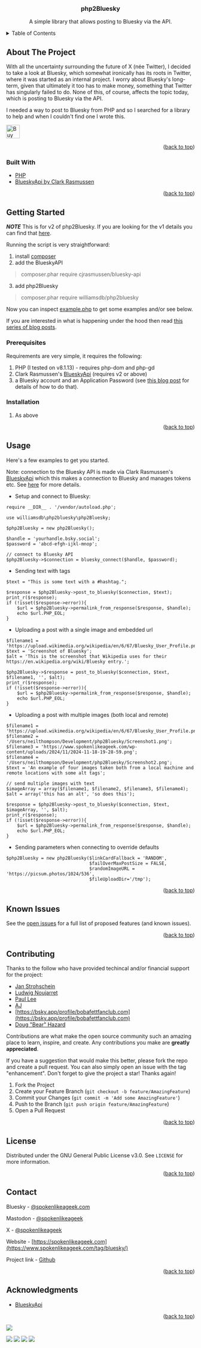 <a name="readme-top"></a>


<!-- PROJECT LOGO -->
<br />
<div align="center">

<h3 align="center">php2Bluesky</h3>

  <p align="center">
    A simple library that allows posting to Bluesky via the API.
    <br />
  </p>
</div>



<!-- TABLE OF CONTENTS -->
<details>
  <summary>Table of Contents</summary>
  <ol>
    <li>
      <a href="#about-the-project">About The Project</a>
      <ul>
        <li><a href="#built-with">Built With</a></li>
      </ul>
    </li>
    <li>
      <a href="#getting-started">Getting Started</a>
      <ul>
        <li><a href="#prerequisites">Prerequisites</a></li>
        <li><a href="#installation">Installation</a></li>
      </ul>
    </li>
    <li><a href="#usage">Usage</a></li>
    <li><a href="#roadmap">Roadmap</a></li>
    <li><a href="#contributing">Contributing</a></li>
    <li><a href="#license">License</a></li>
    <li><a href="#contact">Contact</a></li>
    <li><a href="#acknowledgments">Acknowledgments</a></li>
  </ol>
</details>



<!-- ABOUT THE PROJECT -->
## About The Project

With all the uncertainty surrounding the future of X (née Twitter), I decided to take a look at Bluesky, which somewhat ironically has its roots in Twitter, where it was started as an internal project. I worry about Bluesky's long-term, given that ultimately it too has to make money, something that Twitter has singularly failed to do. None of this, of course, affects the topic today, which is posting to Bluesky via the API.

I needed a way to post to Bluesky from PHP and so I searched for a library to help and when I couldn't find one I wrote this.


<a href='https://ko-fi.com/Y8Y0POEES' target='_blank'><img height='36' style='border:0px;height:36px;' src='https://storage.ko-fi.com/cdn/kofi5.png?v=6' border='0' alt='Buy Me a Coffee at ko-fi.com' /></a>

<p align="right">(<a href="#readme-top">back to top</a>)</p>



### Built With

* [PHP](https://php.net)
* [BlueskyApi by Clark Rasmussen](https://github.com/cjrasmussen/BlueskyApi)

<p align="right">(<a href="#readme-top">back to top</a>)</p>



<!-- GETTING STARTED -->
## Getting Started

***NOTE*** This is for v2 of php2Bluesky. If you are looking for the v1 details you can find that [here](https://github.com/williamsdb/php2Bluesky/blob/8b137617bda0bd9dd97462966a8d9404e08ea807/readme.md). 

Running the script is very straightforward:

1. install [composer](https://getcomposer.org/)
2. add the BlueskyAPI 

> composer.phar require cjrasmussen/bluesky-api

3. add php2Bluesky

> composer.phar require williamsdb/php2bluesky

Now you can inspect [example.php](https://github.com/williamsdb/php2Bluesky/blob/main/src/example.php) to get some examples and/or see below. 

If you are interested in what is happening under the hood then read [this series of blog posts](https://www.spokenlikeageek.com/tag/bluesky/).

### Prerequisites

Requirements are very simple, it requires the following:

1. PHP (I tested on v8.1.13) - requires php-dom and php-gd
2. Clark Rasmussen's [BlueskyApi](https://github.com/cjrasmussen/BlueskyApi) (requires v2 or above) 
2. a Bluesky account and an Application Password (see [this blog post](https://www.spokenlikeageek.com/2023/11/06/posting-to-bluesky-via-the-api-from-php-part-one/) for details of how to do that).

### Installation

1. As above

<p align="right">(<a href="#readme-top">back to top</a>)</p>



<!-- USAGE EXAMPLES -->
## Usage

Here's a few examples to get you started. 

Note: connection to the Bluesky API is made via Clark Rasmussen's [BlueskyApi](https://github.com/cjrasmussen/BlueskyApi) which this makes a connection to Bluesky and manages tokens etc. See [here](https://github.com/cjrasmussen/BlueskyApi) for more details.

*  Setup and connect to Bluesky:

```
require __DIR__ . '/vendor/autoload.php';

use williamsdb\php2bluesky\php2Bluesky;

$php2Bluesky = new php2Bluesky();

$handle = 'yourhandle.bsky.social';
$password = 'abcd-efgh-ijkl-mnop';
    
// connect to Bluesky API
$php2Bluesky->$connection = bluesky_connect($handle, $password);
```

* Sending text with tags

```
$text = "This is some text with a #hashtag.";

$response = $php2Bluesky->post_to_bluesky($connection, $text);
print_r($response);
if (!isset($response->error)){
    $url = $php2Bluesky->permalink_from_response($response, $handle);
    echo $url.PHP_EOL;            
}
```

* Uploading a post with a single image and embedded url

```
$filename1 = 'https://upload.wikimedia.org/wikipedia/en/6/67/Bluesky_User_Profile.png';
$text = 'Screenshot of Bluesky';
$alt = 'This is the screenshot that Wikipedia uses for their https://en.wikipedia.org/wiki/Bluesky entry.';

$php2Bluesky->$response = post_to_bluesky($connection, $text, $filename1, '', $alt);
print_r($response);
if (!isset($response->error)){
    $url = $php2Bluesky->permalink_from_response($response, $handle);
    echo $url.PHP_EOL;            
}
```

* Uploading a post with multiple images (both local and remote)

````
$filename1 = 'https://upload.wikimedia.org/wikipedia/en/6/67/Bluesky_User_Profile.png';
$filename2 = '/Users/neilthompson/Development/php2Bluesky/Screenshot1.png';
$filename3 = 'https://www.spokenlikeageek.com/wp-content/uploads/2024/11/2024-11-18-19-28-59.png';
$filename4 = '/Users/neilthompson/Development/php2Bluesky/Screenshot2.png';
$text = 'An example of four images taken both from a local machine and remote locations with some alt tags';
    
// send multiple images with text
$imageArray = array($filename1, $filename2, $filename3, $filename4); 
$alt = array('this has an alt', 'so does this');
    
$response = $php2Bluesky->post_to_bluesky($connection, $text, $imageArray, '', $alt);
print_r($response);
if (!isset($response->error)){
    $url = $php2Bluesky->permalink_from_response($response, $handle);
    echo $url.PHP_EOL;            
}
```` 

* Sending parameters when connecting to override defaults

````
$php2Bluesky = new php2Bluesky($linkCardFallback = 'RANDOM', 
                               $failOverMaxPostSize = FALSE, 
                               $randomImageURL = 'https://picsum.photos/1024/536',
                               $fileUploadDir='/tmp');
````

<p align="right">(<a href="#readme-top">back to top</a>)</p>



<!-- ROADMAP -->
## Known Issues

See the [open issues](https://github.com/williamsdb/php2Bluesky/issues) for a full list of proposed features (and known issues).

<p align="right">(<a href="#readme-top">back to top</a>)</p>



<!-- CONTRIBUTING -->
## Contributing

Thanks to the follow who have provided techincal and/or financial support for the project:

* [Jan Strohschein](https://bsky.app/profile/hayglow.bsky.social)
* [Ludwig Noujarret](https://bsky.app/profile/ludwig.noujarret.com)
* [Paul Lee](https://bsky.app/profile/drpaullee.bsky.social)
* [AJ](https://bsky.app/profile/asjmcguire.bsky.social)
* [https://bsky.app/profile/bobafettfanclub.com](https://bsky.app/profile/bobafettfanclub.com)
* [Doug "Bear" Hazard](https://bsky.app/profile/bearlydoug.com)

Contributions are what make the open source community such an amazing place to learn, inspire, and create. Any contributions you make are **greatly appreciated**.

If you have a suggestion that would make this better, please fork the repo and create a pull request. You can also simply open an issue with the tag "enhancement".
Don't forget to give the project a star! Thanks again!

1. Fork the Project
2. Create your Feature Branch (`git checkout -b feature/AmazingFeature`)
3. Commit your Changes (`git commit -m 'Add some AmazingFeature'`)
4. Push to the Branch (`git push origin feature/AmazingFeature`)
5. Open a Pull Request

<p align="right">(<a href="#readme-top">back to top</a>)</p>



<!-- LICENSE -->
## License

Distributed under the GNU General Public License v3.0. See `LICENSE` for more information.

<p align="right">(<a href="#readme-top">back to top</a>)</p>



<!-- CONTACT -->
## Contact

Bluesky - [@spokenlikeageek.com](https://bsky.app/profile/spokenlikeageek.com)

Mastodon - [@spokenlikeageek](https://techhub.social/@spokenlikeageek)

X - [@spokenlikeageek](https://x.com/spokenlikeageek) 

Website - [https://spokenlikeageek.com](https://www.spokenlikeageek.com/tag/bluesky/)

Project link - [Github](https://github.com/williamsdb/php2Bluesky)

<p align="right">(<a href="#readme-top">back to top</a>)</p>


<!-- ACKNOWLEDGMENTS -->
## Acknowledgments

* [BlueskyApi](https://github.com/cjrasmussen/BlueskyApi)

<p align="right">(<a href="#readme-top">back to top</a>)</p>


[![](https://github.com/williamsdb/php2Bluesky/graphs/contributors)](https://img.shields.io/github/contributors/williamsdb/php2Bluesky.svg?style=for-the-badge)

![](https://img.shields.io/github/contributors/williamsdb/php2Bluesky.svg?style=for-the-badge)
![](https://img.shields.io/github/forks/williamsdb/php2Bluesky.svg?style=for-the-badge)
![](https://img.shields.io/github/stars/williamsdb/php2Bluesky.svg?style=for-the-badge)
![](https://img.shields.io/github/issues/williamsdb/php2Bluesky.svg?style=for-the-badge)
<!-- MARKDOWN LINKS & IMAGES -->
<!-- https://www.markdownguide.org/basic-syntax/#reference-style-links -->
[contributors-shield]: https://img.shields.io/github/contributors/williamsdb/php2Bluesky.svg?style=for-the-badge
[contributors-url]: https://github.com/williamsdb/php2Bluesky/graphs/contributors
[forks-shield]: https://img.shields.io/github/forks/williamsdb/php2Bluesky.svg?style=for-the-badge
[forks-url]: https://github.com/williamsdb/php2Bluesky/network/members
[stars-shield]: https://img.shields.io/github/stars/williamsdb/php2Bluesky.svg?style=for-the-badge
[stars-url]: https://github.com/williamsdb/php2Bluesky/stargazers
[issues-shield]: https://img.shields.io/github/issues/williamsdb/php2Bluesky.svg?style=for-the-badge
[issues-url]: https://github.com/williamsdb/php2Bluesky/issues
[license-shield]: https://img.shields.io/github/license/williamsdb/php2Bluesky.svg?style=for-the-badge
[license-url]: https://github.com/williamsdb/php2Bluesky/blob/master/LICENSE.txt
[linkedin-shield]: https://img.shields.io/badge/-LinkedIn-black.svg?style=for-the-badge&logo=linkedin&colorB=555
[linkedin-url]: https://linkedin.com/in/linkedin_username
[product-screenshot]: images/screenshot.png
[Next.js]: https://img.shields.io/badge/next.js-000000?style=for-the-badge&logo=nextdotjs&logoColor=white
[Next-url]: https://nextjs.org/
[React.js]: https://img.shields.io/badge/React-20232A?style=for-the-badge&logo=react&logoColor=61DAFB
[React-url]: https://reactjs.org/
[Vue.js]: https://img.shields.io/badge/Vue.js-35495E?style=for-the-badge&logo=vuedotjs&logoColor=4FC08D
[Vue-url]: https://vuejs.org/
[Angular.io]: https://img.shields.io/badge/Angular-DD0031?style=for-the-badge&logo=angular&logoColor=white
[Angular-url]: https://angular.io/
[Svelte.dev]: https://img.shields.io/badge/Svelte-4A4A55?style=for-the-badge&logo=svelte&logoColor=FF3E00
[Svelte-url]: https://svelte.dev/
[Laravel.com]: https://img.shields.io/badge/Laravel-FF2D20?style=for-the-badge&logo=laravel&logoColor=white
[Laravel-url]: https://laravel.com
[Bootstrap.com]: https://img.shields.io/badge/Bootstrap-563D7C?style=for-the-badge&logo=bootstrap&logoColor=white
[Bootstrap-url]: https://getbootstrap.com
[JQuery.com]: https://img.shields.io/badge/jQuery-0769AD?style=for-the-badge&logo=jquery&logoColor=white
[JQuery-url]: https://jquery.com 
